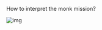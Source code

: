 <!-- title: Second Blog -->


How to interpret the monk mission? 

![img](https://j.mp/monkMission)



